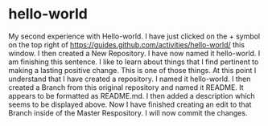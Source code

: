# hello-world
My second experience with Hello-world. I have just clicked on the + symbol on the top right of https://guides.github.com/activities/hello-world/ this window. I then created a New Repository. I have now named it hello-world. I am finishing this sentence.
I like to learn about things that I find pertinent to making a lasting positive change. This is one of those things. At this point I understand that I have created a repository. I named it hello-world. I then created a Branch from this original repository and named it README. It appears to be formatted as README.md. I then added a description which seems to be displayed above. Now I have finished creating an edit to that Branch inside of the Master Respository. I will now commit the changes.
